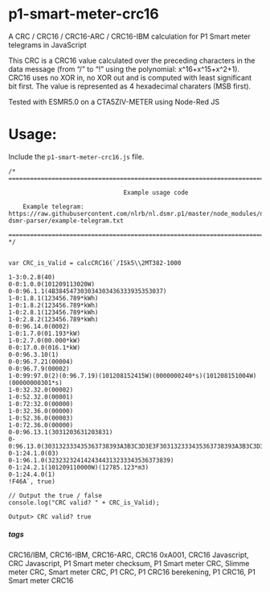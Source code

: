 # p1-smart-meter-crc16
A CRC / CRC16 / CRC16-ARC / CRC16-IBM calculation for P1 Smart meter telegrams in JavaScript

This CRC is a CRC16 value calculated over the preceding characters in the data message (from “/” to “!” using the polynomial: x^16+x^15+x^2+1). 
CRC16 uses no XOR in, no XOR out and is computed with least significant bit first. 
The value is represented as 4 hexadecimal charaters (MSB first).

Tested with ESMR5.0 on a CTA5ZIV-METER using Node-Red JS 


# Usage: 

Include the `p1-smart-meter-crc16.js` file.


```
/*  ==========================================================================

                                Example usage code

    Example telegram: https://raw.githubusercontent.com/nlrb/nl.dsmr.p1/master/node_modules/node-dsmr-parser/example-telegram.txt

==========================================================================  */


var CRC_is_Valid = calcCRC16(`/ISk5\\2MT382-1000

1-3:0.2.8(40)
0-0:1.0.0(101209113020W)
0-0:96.1.1(4B384547303034303436333935353037)
1-0:1.8.1(123456.789*kWh)
1-0:1.8.2(123456.789*kWh)
1-0:2.8.1(123456.789*kWh)
1-0:2.8.2(123456.789*kWh)
0-0:96.14.0(0002)
1-0:1.7.0(01.193*kW)
1-0:2.7.0(00.000*kW)
0-0:17.0.0(016.1*kW)
0-0:96.3.10(1)
0-0:96.7.21(00004)
0-0:96.7.9(00002)
1-0:99:97.0(2)(0:96.7.19)(101208152415W)(0000000240*s)(101208151004W)(00000000301*s)
1-0:32.32.0(00002)
1-0:52.32.0(00001)
1-0:72:32.0(00000)
1-0:32.36.0(00000)
1-0:52.36.0(00003)
1-0:72.36.0(00000)
0-0:96.13.1(3031203631203831)
0-0:96.13.0(303132333435363738393A3B3C3D3E3F303132333435363738393A3B3C3D3E3F303132333435363738393A3B3C3D3E3F303132333435363738393A3B3C3D3E3F303132333435363738393A3B3C3D3E3F)
0-1:24.1.0(03)
0-1:96.1.0(3232323241424344313233343536373839)
0-1:24.2.1(101209110000W)(12785.123*m3)
0-1:24.4.0(1)
!F46A`, true)

// Output the true / false
console.log("CRC valid? " + CRC_is_Valid);
```



```
Output> CRC valid? true
```

##### tags
CRC16/IBM, CRC16-IBM, CRC16-ARC, CRC16 0xA001, CRC16 Javascript, CRC Javascript, P1 Smart meter checksum, P1 Smart meter CRC, Slimme meter CRC, Smart meter CRC, P1 CRC, P1 CRC16 berekening, P1 CRC16, P1 Smart meter CRC16
